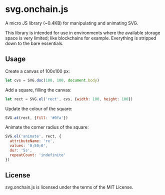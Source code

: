 # svg.onchain.js
A micro JS library (~0.4KB) for manipulating and animating SVG.

This library is intended for use in environments where the available storage
space is very limited; like blockchains for example. Everything is stripped down
to the bare essentials. 

## Usage
Create a canvas of 100x100 px:

```js
let cvs = SVG.doc(100, 100, document.body)
```

Add a square, filling the canvas:

```js
let rect = SVG.el('rect', cvs, {width: 100, height: 100})
```

Update the colour of the square:

```js
SVG.at(rect, {fill: '#0fa'})
```

Animate the corner radius of the square:

```js
SVG.el('animate', rect, {
  attributeName: 'rx',
  values: '0;50;0',
  dur: '5s',
  repeatCount: 'indefinite'
})
```

## License
svg.onchain.js is licensed under the terms of the MIT License.
